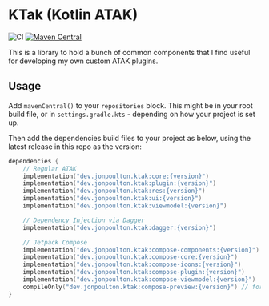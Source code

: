 # KTak (Kotlin ATAK)

![CI](https://github.com/jonapoul/ktak/actions/workflows/ci.yml/badge.svg)
[![Maven Central](https://maven-badges.herokuapp.com/maven-central/dev.jonpoulton.ktak/core/badge.svg)](https://maven-badges.herokuapp.com/maven-central/dev.jonpoulton.ktak/core)

This is a library to hold a bunch of common components that I find useful for developing my own custom ATAK plugins.

## Usage

Add `mavenCentral()` to your `repositories` block. This might be in your root build file, or in `settings.gradle.kts` - depending on how your project is set up.

Then add the dependencies build files to your project as below, using the latest release in this repo as the version:

```kotlin
dependencies {
    // Regular ATAK
    implementation("dev.jonpoulton.ktak:core:{version}")
    implementation("dev.jonpoulton.ktak:plugin:{version}")
    implementation("dev.jonpoulton.ktak:res:{version}")
    implementation("dev.jonpoulton.ktak:ui:{version}")
    implementation("dev.jonpoulton.ktak:viewmodel:{version}")

    // Dependency Injection via Dagger
    implementation("dev.jonpoulton.ktak:dagger:{version}")

    // Jetpack Compose
    implementation("dev.jonpoulton.ktak:compose-components:{version}")
    implementation("dev.jonpoulton.ktak:compose-core:{version}")
    implementation("dev.jonpoulton.ktak:compose-icons:{version}")
    implementation("dev.jonpoulton.ktak:compose-plugin:{version}")
    implementation("dev.jonpoulton.ktak:compose-viewmodel:{version}")
    compileOnly("dev.jonpoulton.ktak:compose-preview:{version}") // for previews only, not runtime
}
```
